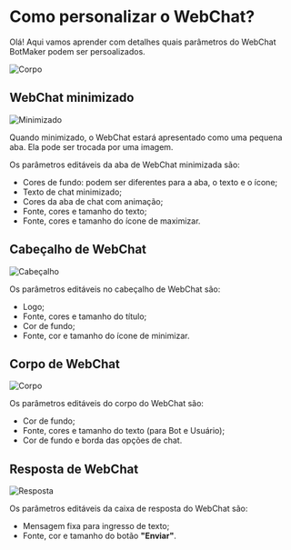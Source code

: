 # Como personalizar o WebChat?

Olá! Aqui vamos aprender com detalhes quais parâmetros do WebChat BotMaker podem ser persoalizados.

![Corpo](https://botmakeradmin.github.io/docs/pt/imagens/Corpo.png)

## WebChat minimizado

![Minimizado](https://botmakeradmin.github.io/docs/pt/imagens/Minimizado.png)

Quando minimizado, o WebChat estará apresentado como uma pequena aba. Ela pode ser trocada por uma imagem.

Os parâmetros editáveis da aba de WebChat minimizada são:

- Cores de fundo: podem ser diferentes para a aba, o texto e o ícone;
- Texto de chat minimizado;
- Cores da aba de chat com animação;
- Fonte, cores e tamanho do texto;
- Fonte, cores e tamanho do ícone de maximizar.

## Cabeçalho de WebChat

![Cabeçalho](https://botmakeradmin.github.io/docs/pt/imagens/Cabecalh.png)

Os parâmetros editáveis no cabeçalho de WebChat são:

- Logo;
- Fonte, cores e tamanho do título;
- Cor de fundo;
- Fonte, cor e tamanho do ícone de minimizar.

## Corpo de WebChat

![Corpo](https://botmakeradmin.github.io/docs/pt/imagens/Corpo.png)

Os parâmetros editáveis do corpo do WebChat são:

- Cor de fundo;
- Fonte, cores e tamanho do texto (para Bot e Usuário);
- Cor de fundo e borda das opções de chat.

## Resposta de WebChat

![Resposta](https://botmakeradmin.github.io/docs/pt/imagens/Escrever.png)

Os parâmetros editáveis da caixa de resposta do WebChat são:

- Mensagem fixa para ingresso de texto;
- Fonte, cor e tamanho do botão **"Enviar"**.


<!--stackedit_data:
eyJoaXN0b3J5IjpbLTc4MDUxNzI2NF19
-->
